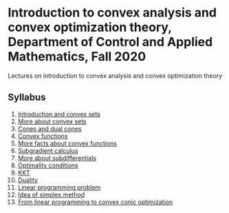 # Introduction to convex analysis and convex optimization theory, Department of Control and Applied Mathematics, Fall 2020
Lectures on introduction to convex analysis and convex optimization theory

## Syllabus

1. [Introduction and convex sets](./01-IntroConvSets/lecture1.pdf)
2. [More about convex sets](./02-ConvSetsCones/lecture2.pdf)
3. [Cones and dual cones](./02-DualCones/lecture3.pdf)
4. [Convex functions]()
5. [More facts about convex functions]()
6. [Subgradient calculus]()
7. [More about subdifferentials]()
8. [Optimality conditions]()
9. [KKT]()
10. [Duality]()
11. [Linear programming problem]()
12. [Idea of simplex method]()
13. [From linear programming to convex conic optimization]()




